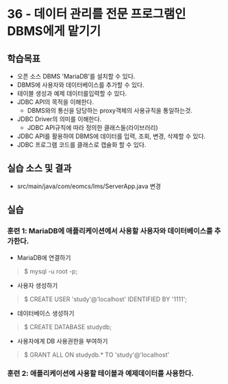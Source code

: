 # 36 - 데이터 관리를 전문 프로그램인 DBMS에게 맡기기

## 학습목표
- 오픈 소스 DBMS 'MariaDB'를 설치할 수 있다.
- DBMS에 사용자와 데이터베이스를 추가할 수 있다.
- 테이블 생성과 예제 데이터를입력할 수 있다.
- JDBC API의 목적을 이해한다.
  - DBMS와의 통신을 담당하는 proxy객체의 사용규칙을 통일하는것.
- JDBC Driver의 의미를 이해한다.
  - JDBC API규칙에 따라 정의한 클래스들(라이브러리)
- JDBC API를 활용하여 DBMS에 데이터를 입력, 조회, 변경, 삭제할 수 있다.
- JDBC 프로그램 코드를 클래스로 캡슐화 할 수 있다.

## 실습 소스 및 결과

- src/main/java/com/eomcs/lms/ServerApp.java 변경

## 실습  

### 훈련 1: MariaDB에 애플리케이션에서 사용할 사용자와 데이터베이스를 추가한다.

- MariaDB에 연결하기
 > $ mysql -u root -p;
 
- 사용자 생성하기
 > $ CREATE USER 'study'@'localhost' IDENTIFIED BY '1111';
 
- 데이터베이스 생성하기
 > $ CREATE DATABASE studydb;
 
- 사용자에게 DB 사용권한을 부여하기
 > $ GRANT ALL ON studydb.* TO 'study'@'localhost'

### 훈련 2: 애플리케이션에 사용할 테이블과 예제데이터를 사용한다.
 
  
  
  
  
  
 
